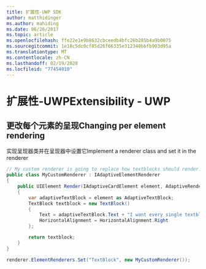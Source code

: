 ```yaml
---
title: 扩展性-UWP SDK
author: matthidinger
ms.author: mahiding
ms.date: 06/26/2017
ms.topic: article
ms.openlocfilehash: ffe22e1e9b8632cbceedb4bfc26b285b4a9b0075
ms.sourcegitcommit: 1e18c5dc0cf85d26f66335e312348bbfb903d95a
ms.translationtype: MT
ms.contentlocale: zh-CN
ms.lasthandoff: 02/19/2020
ms.locfileid: "77454010"
---
```

# <a name="extensibility---uwp"></a><span data-ttu-id="dd50e-102">扩展性-UWP</span><span class="sxs-lookup"><span data-stu-id="dd50e-102">Extensibility - UWP</span></span>

## <a name="changing-per-element-rendering"></a><span data-ttu-id="dd50e-103">更改每个元素的呈现</span><span class="sxs-lookup"><span data-stu-id="dd50e-103">Changing per element rendering</span></span>

<span data-ttu-id="dd50e-104">实现呈现器类并在呈现器中设置它</span><span class="sxs-lookup"><span data-stu-id="dd50e-104">Implement a renderer class and set it in the renderer</span></span>

```csharp
// My custom renderer is going to replace how textblocks should render!
public class MyCustomRenderer : IAdaptiveElementRenderer
{
    public UIElement Render(IAdaptiveCardElement element, AdaptiveRenderContext context)
    {
        var adaptiveTextBlock = element as AdaptiveTextBlock;
        TextBlock textblock = new TextBlock()
        {
            Text = adaptiveTextBlock.Text + "I want every single textblock to append this text, and it should be aligned to the right!",
            HorizontalAlignment = HorizontalAlignment.Right
        };

        return textblock;
    }
}

renderer.ElementRenderers.Set("TextBlock", new MyCustomRenderer());
```